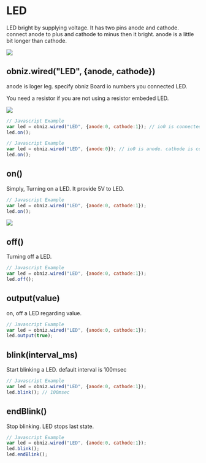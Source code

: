 # LED
LED bright by supplying voltage.
It has two pins anode and cathode.
connect anode to plus and cathode to minus then it bright.
anode is a little bit longer than cathode.

![](./image.jpg)

## obniz.wired("LED", {anode, cathode})
anode is loger leg.
specify obniz Board io numbers you connected LED.

You need a resistor if you are not using a resistor embeded LED.

![](./wired.png)

```Javascript
// Javascript Example
var led = obniz.wired("LED", {anode:0, cathode:1}); // io0 is connected to anode, io1 is cathode
led.on();
```


```Javascript
// Javascript Example
var led = obniz.wired("LED", {anode:0}); // io0 is anode. cathode is connected obniz GND other way.
led.on();
```
## on()
Simply, Turning on a LED.
It provide 5V to LED.

```Javascript
// Javascript Example
var led = obniz.wired("LED", {anode:0, cathode:1});
led.on();
```

![](./led_on.jpg)

## off()
Turning off a LED.

```Javascript
// Javascript Example
var led = obniz.wired("LED", {anode:0, cathode:1});
led.off();
```

## output(value)
on, off a LED regarding value.

```Javascript
// Javascript Example
var led = obniz.wired("LED", {anode:0, cathode:1});
led.output(true);
```

## blink(interval_ms)
Start blinking a LED.
default interval is 100msec
```Javascript
// Javascript Example
var led = obniz.wired("LED", {anode:0, cathode:1});
led.blink(); // 100msec
```

## endBlink()
Stop blinking.
LED stops last state.
```Javascript
// Javascript Example
var led = obniz.wired("LED", {anode:0, cathode:1});
led.blink();
led.endBlink();
```